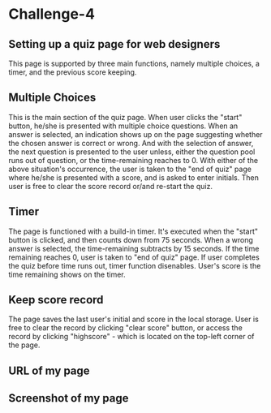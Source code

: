 # Challenge-4


## Setting up a quiz page for web designers
This page is supported by three main functions, namely multiple choices, a timer, and the previous score keeping. 


## Multiple Choices
This is the main section of the quiz page. 
When user clicks the "start" button, he/she is presented with multiple choice questions.
When an answer is selected, an indication shows up on the page suggesting whether the chosen answer is correct or wrong.
And with the selection of answer, the next question is presented to the user unless, either the question pool runs out of question, or the time-remaining reaches to 0.
With either of the above situation's occurrence, the user is taken to the "end of quiz" page where he/she is presented with a score, and is asked to enter initials.
Then user is free to clear the score record or/and re-start the quiz.


## Timer
The page is functioned with a build-in timer. 
It's executed when the "start" button is clicked, and then counts down from 75 seconds.
When a wrong answer is selected, the time-remaining subtracts by 15 seconds.
If the time remaining reaches 0, user is taken to "end of quiz" page.
If user completes the quiz before time runs out, timer function  disenables.
User's score is the time remaining shows on the timer.


## Keep score record
The page saves the last user's initial and score in the local storage.
User is free to clear the record by clicking "clear score" button, or access the record by clicking "highscore" - which is located on the top-left corner of the page.


## URL of my page


## Screenshot of my page